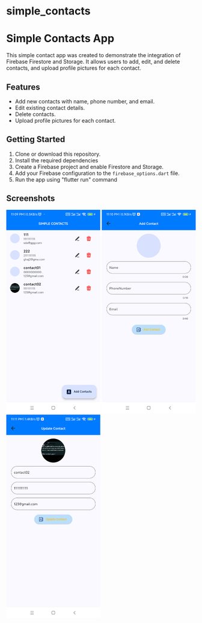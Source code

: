 # simple_contacts
# Simple Contacts App

This simple contact app was created to demonstrate the integration of Firebase Firestore and Storage. It allows users to add, edit, and delete contacts, and upload profile pictures for each contact.

## Features

- Add new contacts with name, phone number, and email.
- Edit existing contact details.
- Delete contacts.
- Upload profile pictures for each contact.

## Getting Started

1. Clone or download this repository.
2. Install the required dependencies 
3. Create a Firebase project and enable Firestore and Storage.
4. Add your Firebase configuration to the `firebase_options.dart` file.
5. Run the app using "flutter run" command

## Screenshots

[//]: # (![Screenshot 1]&#40;img.png&#41;)

[//]: # (![Screenshot 2]&#40;img_1.png&#41;)

[//]: # (![Screenshot 3]&#40;img_2.png&#41;)

<p float="left">
  <img src="/img.png" width="250"  alt=""/>
  <img src="/img_1.png" width="250"  alt=""/> 
  <img src="/img_2.png" width="250"  alt=""/>
</p>